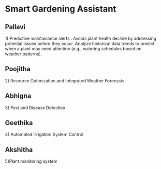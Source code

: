 
<h1>Smart Gardening Assistant</h1>
<h2>Pallavi</h2>
<p>1) Predictive maintainance alerts : Avoids plant health decline by addressing potential issues before they occur. Analyze historical data trends to predict when a plant may need attention (e.g., watering schedules based on weather patterns). </p>
<h2>Poojitha</h2>
<p>2) Resource Optimization and Integrated Weather Forecasts</p>
<h2>Abhigna</h2>
<p>3) Pest and Disease Detection</p>
<h2>Geethika</h2>
<p>4) Automated Irrigation System Control</p>
<h2>Akshitha</h2>
<p>5)Plant monitoring system</p>








